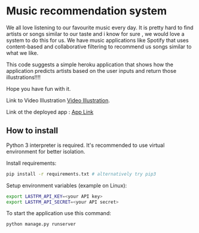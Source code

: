 # Music recommendation system

We all love listening to our favourite music every day. It is pretty hard to find artists or songs similar to our taste and i know for sure ,  we would love a system to do this for us. We have music applications like Spotify that uses content-based and collaborative filtering to recommend us songs similar to what we like.

This code suggests a simple heroku application that shows how the application predicts artists based on the user inputs and return those illustrations!!!!

Hope you have fun with it.


Link to Video Illustration [Video Illustration](https://www.loom.com/share/e6c713ae00514516abe07617dfe1301e).


Link ot the deployed app : [App Link](https://music-recommendations.herokuapp.com)








## How to install 
Python 3 interpreter is required. It's recommended to use virtual environment for better isolation.

Install requirements:
```bash
pip install -r requirements.txt # alternatively try pip3
```

Setup environment variables (example on Linux):
```bash
export LASTFM_API_KEY=<your API key>
export LASTFM_API_SECRET=<your API secret>
```

To start the application use this command:
```bash
python manage.py runserver
``` 
